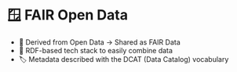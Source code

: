 # 🪟 FAIR Open Data

* 🔁 Derived from Open Data → Shared as FAIR Data
* 🔗 RDF-based tech stack to easily combine data
* 🏷️ Metadata described with the DCAT (Data Catalog) vocabulary


